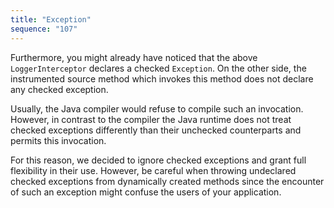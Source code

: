 ```yaml
---
title: "Exception"
sequence: "107"
---
```


Furthermore, you might already have noticed that the above `LoggerInterceptor` declares a checked `Exception`.
On the other side, the instrumented source method which invokes this method does not declare any checked exception.

Usually, the Java compiler would refuse to compile such an invocation.
However, in contrast to the compiler the Java runtime does not treat checked exceptions differently
than their unchecked counterparts and permits this invocation.

For this reason, we decided to ignore checked exceptions and grant full flexibility in their use.
However, be careful when throwing undeclared checked exceptions from dynamically created methods
since the encounter of such an exception might confuse the users of your application.
